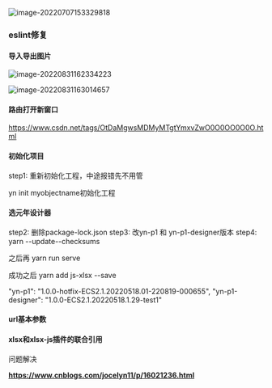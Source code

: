![image-20220707153329818](C:\Users\Administrator\AppData\Roaming\Typora\typora-user-images\image-20220707153329818.png)

### eslint修复





#### 导入导出图片

![image-20220831162334223](C:\Users\Administrator\AppData\Roaming\Typora\typora-user-images\image-20220831162334223.png)

![image-20220831163014657](C:\Users\Administrator\AppData\Roaming\Typora\typora-user-images\image-20220831163014657.png)

#### 路由打开新窗口

https://www.csdn.net/tags/OtDaMgwsMDMyMTgtYmxvZwO0O0OO0O0O.html

#### 初始化项目



step1: 重新初始化工程，中途报错先不用管

yn   init  myobjectname初始化工程

#### 选元年设计器

step2: 删除package-lock.json
step3: 改yn-p1 和 yn-p1-designer版本
step4: yarn --update--checksums 

之后再 yarn run serve

成功之后 yarn add js-xlsx --save

 "yn-p1": "1.0.0-hotfix-ECS2.1.20220518.01-220819-000655",
 "yn-p1-designer": "1.0.0-ECS2.1.20220518.1.29-test1"





#### url基本参数



#### xlsx和xlsx-js插件的联合引用

问题解决

**https://www.cnblogs.com/jocelyn11/p/16021236.html**
